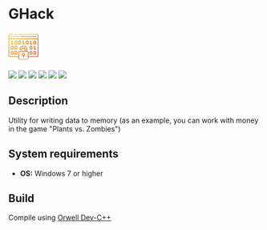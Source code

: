 # GHack

![](https://github.com/Zalexanninev15/GHack/blob/master/GHack%20Logo.png)

[![](https://img.shields.io/badge/OS-Windows-informational?logo=windows)](https://github.com/Zalexanninev15/GHack)
[![](https://img.shields.io/badge/written_on-C++-00599C.svg?logo=cplusplus)](https://github.com/Zalexanninev15/GHack)
[![](https://img.shields.io/badge/release-v1.0-blue.svg)](https://github.com/Zalexanninev15/GHack)
[![](https://img.shields.io/github/last-commit/Zalexanninev15/GHack)](https://github.com/Zalexanninev15/GHack/commits/master)
[![](https://img.shields.io/badge/license-GPLv3-ligthgreen.svg)](LICENSE)
[![](https://img.shields.io/badge/donate-Buy_Me_a_Coffee-F94400.svg)](https://zalexanninev15.jimdofree.com/buy-me-a-coffee)

## Description
Utility for writing data to memory (as an example, you can work with money in the game "Plants vs. Zombies")

## System requirements
* **OS:** Windows 7 or higher

## Build
Compile using [Orwell Dev-C++](https://sourceforge.net/projects/orwelldevcpp/)
